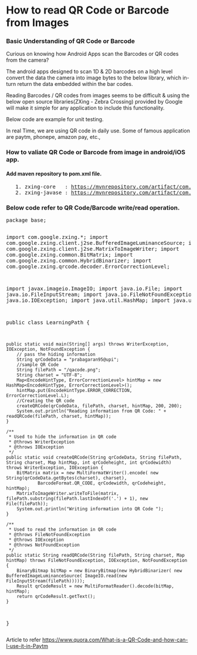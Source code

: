 # How to read QR Code or Barcode from Images

<h3>Basic Understanding of QR Code or Barcode</h3>
<p> Curious on knowing how Android Apps scan the Barcodes or QR codes from the camera?

The android apps designed to scan 1D & 2D barcodes on a high level convert the data the camera into image bytes to the below library, which in-turn return the data embedded within the bar codes.

Reading Barcodes / QR codes from images seems to be difficult & using the below open source libraries(ZXing - Zebra Crossing) provided by Google will make it simple for any application to include this functionality. 

Below code are example for unit testing.

In real Time, we are using QR code in daily use. Some of famous application are paytm, phonepe, amazon pay, etc.,</p>

<h3> How to valiate QR Code or Barcode from image in android/iOS app.</h3>

 <h4>Add maven repository to pom.xml file.</h4>
 <pre>
   1. zxing-core   : <a href="https://mvnrepository.com/artifact/com.google.zxing/core">https://mvnrepository.com/artifact/com.google.zxing/core</a>
   2. zxing-javase : <a href="https://mvnrepository.com/artifact/com.google.zxing/javase">https://mvnrepository.com/artifact/com.google.zxing/javase</a>
</pre>

<h3> Below code refer to QR Code/Barcode write/read operation.</h3>
<pre>
package base;

import com.google.zxing.*;
import com.google.zxing.client.j2se.BufferedImageLuminanceSource;
import com.google.zxing.client.j2se.MatrixToImageWriter;
import com.google.zxing.common.BitMatrix;
import com.google.zxing.common.HybridBinarizer;
import com.google.zxing.qrcode.decoder.ErrorCorrectionLevel;

import javax.imageio.ImageIO;
import java.io.File;
import java.io.FileInputStream;
import java.io.FileNotFoundException;
import java.io.IOException;
import java.util.HashMap;
import java.util.Map;

public class LearningPath {

    public static void main(String[] args) throws WriterException, IOException, NotFoundException {
        // pass the hiding information
        String qrCodeData = "prabagaran95@upi";
        //sample QR Code
        String filePath = "/qacode.png"; 
        String charset = "UTF-8";
        Map<EncodeHintType, ErrorCorrectionLevel> hintMap = new HashMap<EncodeHintType, ErrorCorrectionLevel>();
        hintMap.put(EncodeHintType.ERROR_CORRECTION, ErrorCorrectionLevel.L);
        //Creating the QR code 
        createQRCode(qrCodeData, filePath, charset, hintMap, 200, 200);
        System.out.println("Reading information from QR Code: " + readQRCode(filePath, charset, hintMap));
    }

    /**
     * Used to hide the information in QR code
     * @throws WriterException
     * @throws IOException
     */
    public static void createQRCode(String qrCodeData, String filePath, String charset, Map hintMap, int qrCodeheight, int qrCodewidth)  throws WriterException, IOException {
        BitMatrix matrix = new MultiFormatWriter().encode( new String(qrCodeData.getBytes(charset), charset),
                BarcodeFormat.QR_CODE, qrCodewidth, qrCodeheight, hintMap);
        MatrixToImageWriter.writeToFile(matrix, filePath.substring(filePath.lastIndexOf('.') + 1), new File(filePath));
        System.out.println("Writing information into QR Code ");
    }

    /**
     * Used to read the information in QR code
     * @throws FileNotFoundException
     * @throws IOException
     * @throws NotFoundException
     */
    public static String readQRCode(String filePath, String charset, Map hintMap) throws FileNotFoundException, IOException, NotFoundException {
        BinaryBitmap bitMap = new BinaryBitmap(new HybridBinarizer( new BufferedImageLuminanceSource( ImageIO.read(new FileInputStream(filePath)))));
        Result qrCodeResult = new MultiFormatReader().decode(bitMap, hintMap);
        return qrCodeResult.getText();
    }
}
</pre>

<p> Article to refer <a href="https://www.quora.com/What-is-a-QR-Code-and-how-can-I-use-it-in-Paytm"> https://www.quora.com/What-is-a-QR-Code-and-how-can-I-use-it-in-Paytm</a>
